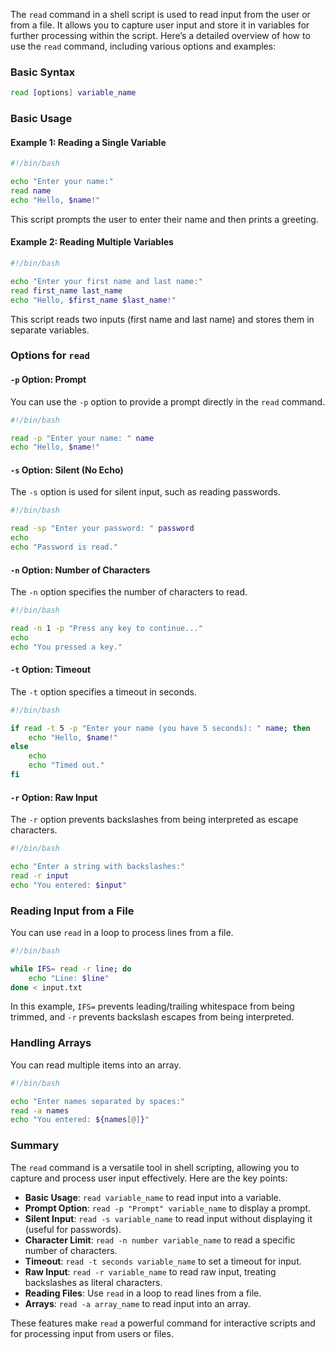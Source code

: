 The `read` command in a shell script is used to read input from the user or from a file. It allows you to capture user input and store it in variables for further processing within the script. Here’s a detailed overview of how to use the `read` command, including various options and examples:

### Basic Syntax

```sh
read [options] variable_name
```

### Basic Usage

#### Example 1: Reading a Single Variable

```sh
#!/bin/bash

echo "Enter your name:"
read name
echo "Hello, $name!"
```

This script prompts the user to enter their name and then prints a greeting.

#### Example 2: Reading Multiple Variables

```sh
#!/bin/bash

echo "Enter your first name and last name:"
read first_name last_name
echo "Hello, $first_name $last_name!"
```

This script reads two inputs (first name and last name) and stores them in separate variables.

### Options for `read`

#### `-p` Option: Prompt

You can use the `-p` option to provide a prompt directly in the `read` command.

```sh
#!/bin/bash

read -p "Enter your name: " name
echo "Hello, $name!"
```

#### `-s` Option: Silent (No Echo)

The `-s` option is used for silent input, such as reading passwords.

```sh
#!/bin/bash

read -sp "Enter your password: " password
echo
echo "Password is read."
```

#### `-n` Option: Number of Characters

The `-n` option specifies the number of characters to read.

```sh
#!/bin/bash

read -n 1 -p "Press any key to continue..."
echo
echo "You pressed a key."
```

#### `-t` Option: Timeout

The `-t` option specifies a timeout in seconds.

```sh
#!/bin/bash

if read -t 5 -p "Enter your name (you have 5 seconds): " name; then
    echo "Hello, $name!"
else
    echo
    echo "Timed out."
fi
```

#### `-r` Option: Raw Input

The `-r` option prevents backslashes from being interpreted as escape characters.

```sh
#!/bin/bash

echo "Enter a string with backslashes:"
read -r input
echo "You entered: $input"
```

### Reading Input from a File

You can use `read` in a loop to process lines from a file.

```sh
#!/bin/bash

while IFS= read -r line; do
    echo "Line: $line"
done < input.txt
```

In this example, `IFS=` prevents leading/trailing whitespace from being trimmed, and `-r` prevents backslash escapes from being interpreted.

### Handling Arrays

You can read multiple items into an array.

```sh
#!/bin/bash

echo "Enter names separated by spaces:"
read -a names
echo "You entered: ${names[@]}"
```

### Summary

The `read` command is a versatile tool in shell scripting, allowing you to capture and process user input effectively. Here are the key points:

- **Basic Usage**: `read variable_name` to read input into a variable.
- **Prompt Option**: `read -p "Prompt" variable_name` to display a prompt.
- **Silent Input**: `read -s variable_name` to read input without displaying it (useful for passwords).
- **Character Limit**: `read -n number variable_name` to read a specific number of characters.
- **Timeout**: `read -t seconds variable_name` to set a timeout for input.
- **Raw Input**: `read -r variable_name` to read raw input, treating backslashes as literal characters.
- **Reading Files**: Use `read` in a loop to read lines from a file.
- **Arrays**: `read -a array_name` to read input into an array.

These features make `read` a powerful command for interactive scripts and for processing input from users or files.
